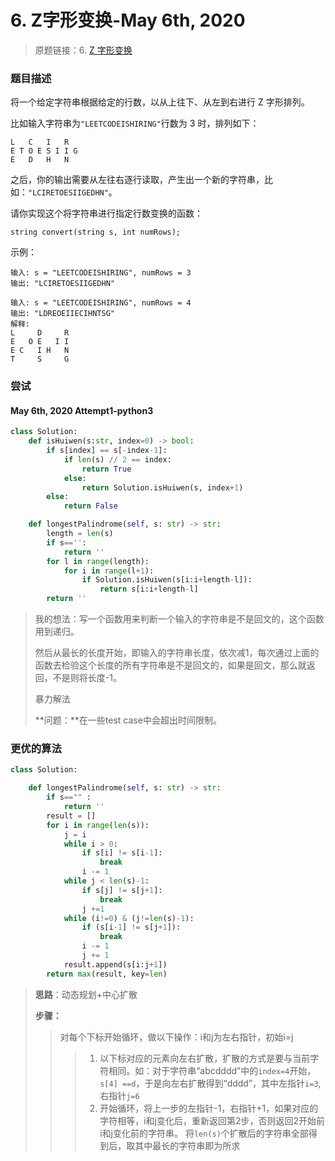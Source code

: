 # 6. Z字形变换-May 6th, 2020

> 原题链接：6. [Z 字形变换](https://leetcode-cn.com/problems/zigzag-conversion/)

### 题目描述

将一个给定字符串根据给定的行数，以从上往下、从左到右进行 Z 字形排列。

比如输入字符串为`"LEETCODEISHIRING"`行数为 3 时，排列如下：

```
L   C   I   R
E T O E S I I G
E   D   H   N
```
之后，你的输出需要从左往右逐行读取，产生出一个新的字符串，比如：`"LCIRETOESIIGEDHN"`。

请你实现这个将字符串进行指定行数变换的函数：
```
string convert(string s, int numRows);
```

示例：

```
输入: s = "LEETCODEISHIRING", numRows = 3
输出: "LCIRETOESIIGEDHN"
```

```
输入: s = "LEETCODEISHIRING", numRows = 4
输出: "LDREOEIIECIHNTSG"
解释:
L     D     R
E   O E   I I
E C   I H   N
T     S     G
```

### 尝试

#### May 6th, 2020 Attempt1-python3

```python
class Solution:
    def isHuiwen(s:str, index=0) -> bool:
        if s[index] == s[-index-1]:
            if len(s) // 2 == index:
                return True
            else:
                return Solution.isHuiwen(s, index+1)
        else:
            return False

    def longestPalindrome(self, s: str) -> str:
        length = len(s)
        if s=='':
            return ''
        for l in range(length):
            for i in range(l+1):
                if Solution.isHuiwen(s[i:i+length-l]):
                    return s[i:i+length-l]
        return ''
```

> 我的想法：写一个函数用来判断一个输入的字符串是不是回文的，这个函数用到递归。
>
> 然后从最长的长度开始，即输入的字符串长度，依次减1，每次通过上面的函数去检验这个长度的所有字符串是不是回文的，如果是回文，那么就返回，不是则将长度-1。
>
> 暴力解法
>
> **问题：**在一些test case中会超出时间限制。

### 更优的算法

```python
class Solution:

    def longestPalindrome(self, s: str) -> str:
        if s=="" :
            return ''
        result = []
        for i in range(len(s)):
            j = i
            while i > 0:
                if s[i] != s[i-1]: 
                    break
                i -= 1
            while j < len(s)-1:
                if s[j] != s[j+1]:
                    break
                j +=1
            while (i!=0) & (j!=len(s)-1):
                if (s[i-1] != s[j+1]):
                    break
                i -= 1
                j += 1
            result.append(s[i:j+1])
        return max(result, key=len)
```


> **思路**：动态规划+中心扩散
> 
> **步骤：** 
> > 对每个下标开始循环，做以下操作：i和j为左右指针，初始i=j
> > > 1. 以下标对应的元素向左右扩散，扩散的方式是要与当前字符相同。如：对于字符串“abcdddd”中的`index=4`开始，`s[4] ==d`，于是向左右扩散得到“dddd”，其中左指针`i=3`,右指针`j=6`
> > > 2. 开始循环，将上一步的左指针-1，右指针+1，如果对应的字符相等，i和j变化后，重新返回第2步，否则返回2开始前i和j变化前的字符串。
> > 将`len(s)`个扩散后的字符串全部得到后，取其中最长的字符串即为所求
>
